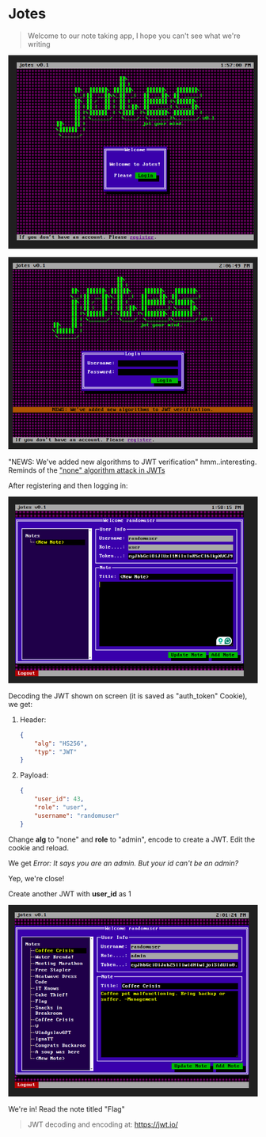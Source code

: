 # Jotes

> Welcome to our note taking app, I hope you can't see what we're writing

![image](./images/j1.png)

![image](./images/j2.png)

"NEWS: We've added new algorithms to JWT verification" hmm..interesting. Reminds of the ["none" algorithm attack in JWTs](../Cryptohack/Crypto%20on%20the%20Web/JSON%20Web%20Tokens.md)

After registering and then logging in:

![image](./images/j3.png)

Decoding the JWT shown on screen (it is saved as "auth_token" Cookie), we get:

1. Header:

    ```json
    {
        "alg": "HS256",
        "typ": "JWT"
    }
    ```

2. Payload:

    ```json
    {
        "user_id": 43,
        "role": "user",
        "username": "randomuser"
    }
    ```

Change **alg** to "none" and **role** to "admin", encode to create a JWT. Edit the cookie and reload.

We get *Error: It says you are an admin. But your id can't be an admin?*

Yep, we're close!

Create another JWT with **user_id** as 1

![image](./images/j4.png)

We're in! Read the note titled "Flag"

> JWT decoding and encoding at: https://jwt.io/

